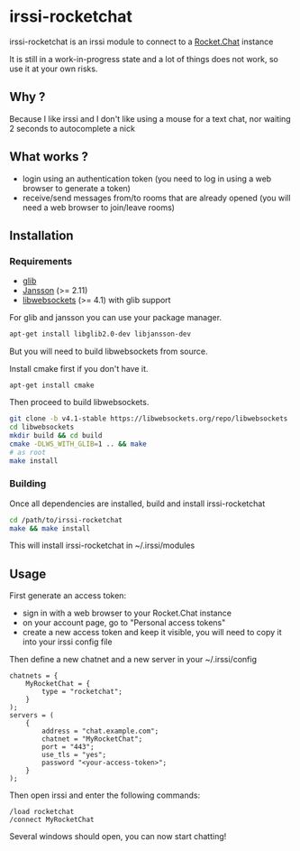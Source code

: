 # irssi-rocketchat

irssi-rocketchat is an irssi module to connect to a [Rocket.Chat] instance

It is still in a work-in-progress state and a lot of things does not work, so
use it at your own risks.

## Why ?

Because I like irssi and I don't like using a mouse for a text chat, nor
waiting 2 seconds to autocomplete a nick

## What works ?

* login using an authentication token (you need to log in using a web browser
  to generate a token)
* receive/send messages from/to rooms that are already opened (you will need a
  web browser to join/leave rooms)

## Installation

### Requirements

* [glib]
* [Jansson] (>= 2.11)
* [libwebsockets] (>= 4.1) with glib support

For glib and jansson you can use your package manager.

```sh
apt-get install libglib2.0-dev libjansson-dev
```

But you will need to build libwebsockets from source.

Install cmake first if you don't have it.
```
apt-get install cmake
```

Then proceed to build libwebsockets.

```sh
git clone -b v4.1-stable https://libwebsockets.org/repo/libwebsockets
cd libwebsockets
mkdir build && cd build
cmake -DLWS_WITH_GLIB=1 .. && make
# as root
make install
```

### Building

Once all dependencies are installed, build and install irssi-rocketchat

```sh
cd /path/to/irssi-rocketchat
make && make install
```

This will install irssi-rocketchat in ~/.irssi/modules

## Usage

First generate an access token:

* sign in with a web browser to your Rocket.Chat instance
* on your account page, go to "Personal access tokens"
* create a new access token and keep it visible, you will need to copy it into
  your irssi config file

Then define a new chatnet and a new server in your ~/.irssi/config

```
chatnets = {
    MyRocketChat = {
        type = "rocketchat";
    }
);
servers = (
    {
        address = "chat.example.com";
        chatnet = "MyRocketChat";
        port = "443";
        use_tls = "yes";
        password "<your-access-token>";
    }
);
```

Then open irssi and enter the following commands:

```
/load rocketchat
/connect MyRocketChat
```

Several windows should open, you can now start chatting!

[Rocket.Chat]: https://rocket.chat/
[glib]: https://developer.gnome.org/glib/
[Jansson]: https://digip.org/jansson/
[libwebsockets]: https://libwebsockets.org/
